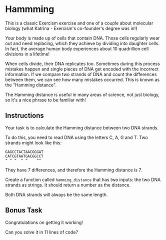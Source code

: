 # Hammming

This is a classic Exercism exercise and one of a couple about molecular biology (what Katrina - Exercism's co-founder's degree was in!)

Your body is made up of cells that contain DNA.
Those cells regularly wear out and need replacing, which they achieve by dividing into daughter cells.
In fact, the average human body experiences about 10 quadrillion cell divisions in a lifetime!

When cells divide, their DNA replicates too.
Sometimes during this process mistakes happen and single pieces of DNA get encoded with the incorrect information.
If we compare two strands of DNA and count the differences between them, we can see how many mistakes occurred.
This is known as the "Hamming distance".

The Hamming distance is useful in many areas of science, not just biology, so it's a nice phrase to be familiar with!

## Instructions

Your task is to calculate the Hamming distance between two DNA strands.

To do this, you need to read DNA using the letters C, A, G and T.
Two strands might look like this:

    GAGCCTACTAACGGGAT
    CATCGTAATGACGGCCT
    ^ ^ ^  ^ ^    ^^

They have 7 differences, and therefore the Hamming distance is 7.

Create a function called `hamming_distance` that has two inputs: the two DNA strands as strings.
It should return a number as the distance.

Both DNA strands will always be the same length.

## Bonus Task

Congratulations on getting it working!

Can you solve it in 11 lines of code?

